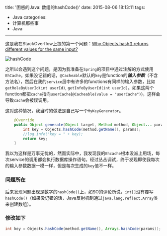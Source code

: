 title: '困惑的Java: 数组的hashCode()'
date: 2015-08-06 18:13:11
tags:
  - Java
categories:
  - 计算机那些事
  - Java
---
这是我在StackOverflow上提的第一个问题：[Why Objects.hash() returns different values for the same input?](http://stackoverflow.com/questions/29955291/why-objects-hash-returns-different-values-for-the-same-input)

<!-- more -->
![hashCode](/img/blog/hashcode.png "hashCode")    

之所以会遇到这个问题，是因为我准备在`Spring`的项目中通过注解的方式使用`EhCache`。如果没记错的话，`@Cacheable`默认的`key`是function的***输入参数***（不含方法名），然后在我的`service`层中有许多的functions有同样的输入参数，比如`getRoleByUserId(int userId)`, `getInfoByUserId(int userId)`。如果这两个function都把`cache`指向`userCache`(`@Cacheable(value = "userCache")`)，这样会导致`cache`会被误调用。

这对这种情况，我当时的做法是自己写一个`MyKeyGenerator`。   
```Java
    @Override
    public Object generate(Object target, Method method, Object... params) {
        int key = Objects.hashCode(method.getName(), params);
        //log.info("key = " + key);
        return key;
    }
```

我以为这样是万事无忧的，然而实际中，我发现我的`Ehcache`根本没派上用场，每次service的调用都会执行数据库操作语句。经过丛丛调试，终于发现即使我每次的输入参数数据一模一样，但是每次生成的`key`值不一样。

### 问题所在
后来发现问题出现是数字的`hashCode()`上，如SO的评论所说，`int[]`没有覆写`hashCode()`（如果没记错的话，Java反射机制通过`java.lang.reflect.Array`类来创建数组）。

### 修改如下
```Java
int key = Objects.hashCode(method.getName(), Arrays.hashCode(params));
```

